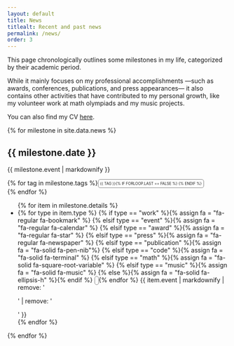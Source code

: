 ```yaml
---
layout: default
title: News
titlealt: Recent and past news
permalink: /news/
order: 3
---
```


This page chronologically outlines some milestones in my life, categorized by their academic period.

While it mainly focuses on my professional accomplishments —such as awards, conferences, publications, and press appearances— it also contains other activities that have contributed to my personal growth, like my volunteer work at math olympiads and my music projects. 

You can also find my CV [here](/assets/RubioMadrigalCelia_cv.pdf).

{% for milestone in site.data.news %}
<h2>{{ milestone.date }}</h2>
<p>{{ milestone.event | markdownify }}</p>
<div style="display: flex; flex-wrap: wrap;">
{% for tag in milestone.tags %}
  <span style="border: 1px solid grey; padding: 4px; border-radius: 5px; font-size: 0.6em;
    vertical-align: middle; text-transform: uppercase; margin-right: 10px;">
    <span class="fa-solid fa-tag"></span>
    {{ tag }}{% if forloop.last == false %} {% endif %}
    </span>
{% endfor %}</div>

  <ul>{% for item in milestone.details %}
    <li>{% for type in item.type %}
    {% if type == "work" %}{% assign fa = "fa-regular fa-bookmark" %}
    {% elsif type == "event" %}{% assign fa = "fa-regular fa-calendar" %}
    {% elsif type == "award" %}{% assign fa = "fa-regular fa-star" %}
    {% elsif type == "press" %}{% assign fa = "fa-regular fa-newspaper" %}
    {% elsif type == "publication" %}{% assign fa = "fa-solid fa-pen-nib"%}
    {% elsif type == "code" %}{% assign fa = "fa-solid fa-terminal" %}
    {% elsif type == "math" %}{% assign fa = "fa-solid fa-square-root-variable" %}
    {% elsif type == "music" %}{% assign fa = "fa-solid fa-music" %}
    {% else %}{% assign fa = "fa-solid fa-ellipsis-h" %}{% endif %}
    <span style="border: 1px solid grey; padding: 4px; border-radius: 5px; font-size: 0.6em; 
    vertical-align: middle; min-width: 13px; text-align: center;" class="{{ fa }}"></span>
    {% endfor %} 
    {{ item.event | markdownify | remove: '<p>' | remove: '</p>' }}</li>
{% endfor %}</ul>
{% endfor %}
